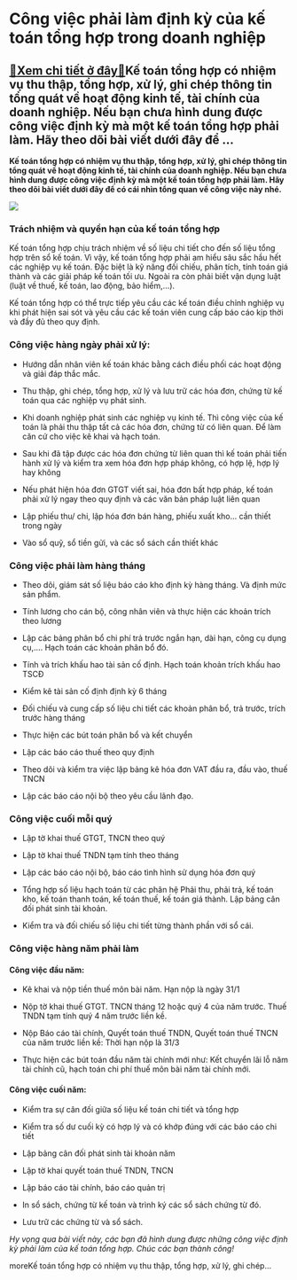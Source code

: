 Công việc phải làm định kỳ của kế toán tổng hợp trong doanh nghiệp
==================================================================

[:gift:Xem chi tiết ở đây:gift:](https://hddtvn.com/cong-viec-phai-lam-dinh-ky-cua-ke-toan-tong-hop-trong-doanh-nghiep/)Kế toán tổng hợp có nhiệm vụ thu thập, tổng hợp, xử lý, ghi chép thông tin tổng quát về hoạt động kinh tế, tài chính của doanh nghiệp. Nếu bạn chưa hình dung được công việc định kỳ mà một kế toán tổng hợp phải làm. Hãy theo dõi bài viết dưới đây để …
----------------------------------------------------------------------------------------------------------------------------------------------------------------------------------------------------------------------------------------------------------

**Kế toán tổng hợp có nhiệm vụ thu thập, tổng hợp, xử lý, ghi chép thông tin tổng quát về hoạt động kinh tế, tài chính của doanh nghiệp. Nếu bạn chưa hình dung được công việc định kỳ mà một kế toán tổng hợp phải làm. Hãy theo dõi bài viết dưới đây để có cái nhìn tổng quan về công việc này nhé.**


[![](https://hddtvn.com/wp-content/uploads/2021/01/9949168.jpg)](https://hddtvn.com/wp-content/uploads/2021/01/9949168.jpg)


### Trách nhiệm và quyền hạn của kế toán tổng hợp


Kế toán tổng hợp chịu trách nhiệm về số liệu chi tiết cho đến số liệu tổng hợp trên sổ kế toán. Vì vậy, kế toán tổng hợp phải am hiểu sâu sắc hầu hết các nghiệp vụ kế toán. Đặc biệt là kỹ năng đối chiếu, phân tích, tính toán giá thành và các giải pháp kế toán tối ưu. Ngoài ra còn phải biết vận dụng luật (luật về thuế, kế toán, lao động, bảo hiểm,…).


Kế toán tổng hợp có thể trực tiếp yêu cầu các kế toán điều chỉnh nghiệp vụ khi phát hiện sai sót và yêu cầu các kế toán viên cung cấp báo cáo kịp thời và đầy đủ theo quy định.


### Công việc hàng ngày phải xử lý:




* Hướng dẫn nhân viên kế toán khác bằng cách điều phối các hoạt động và giải đáp thắc mắc.

* Thu thập, ghi chép, tổng hợp, xử lý và lưu trữ các hóa đơn, chứng từ kế toán qua các nghiệp vụ phát sinh.

* Khi doanh nghiệp phát sinh các nghiệp vụ kinh tế. Thì công việc của kế toán là phải thu thập tất cả các hóa đơn, chứng từ có liên quan. Để làm căn cứ cho việc kê khai và hạch toán.

* Sau khi đã tập được các hóa đơn chứng từ liên quan thì kế toán phải tiến hành xử lý và kiểm tra xem hóa đơn hợp pháp không, có hợp lệ, hợp lý hay không

* Nếu phát hiện hóa đơn GTGT viết sai, hóa đơn bất hợp pháp, kế toán phải xử lý ngay theo quy định và các văn bản pháp luật liên quan

* Lập phiếu thu/ chi, lập hóa đơn bán hàng, phiếu xuất kho… cần thiết trong ngày

* Vào sổ quỹ, sổ tiền gửi, và các sổ sách cần thiết khác



### Công việc phải làm hàng tháng




* Theo dõi, giám sát số liệu báo cáo kho định kỳ hàng tháng. Và định mức sản phẩm.

* Tính lương cho cán bộ, công nhân viên và thực hiện các khoản trích theo lương

* Lập các bảng phân bổ chi phí trả trước ngắn hạn, dài hạn, công cụ dụng cụ,…. Hạch toán các khoản phân bổ đó.

* Tính và trích khấu hao tài sản cố định. Hạch toán khoản trích khấu hao TSCĐ

* Kiểm kê tài sản cố định định kỳ 6 tháng

* Đối chiếu và cung cấp số liệu chi tiết các khoản phân bổ, trả trước, trích trước hàng tháng

* Thực hiện các bút toán phân bổ và kết chuyển

* Lập các báo cáo thuế theo quy định

* Theo dõi và kiểm tra việc lập bảng kê hóa đơn VAT đầu ra, đầu vào, thuế TNCN

* Lập các báo cáo nội bộ theo yêu cầu lãnh đạo.



### Công việc cuối mỗi quý




* Lập tờ khai thuế GTGT, TNCN theo quý

* Lập tờ khai thuế TNDN tạm tính theo tháng

* Lập các báo cáo nội bộ, báo cáo tình hình sử dụng hóa đơn quý

* Tổng hợp số liệu hạch toán từ các phân hệ Phải thu, phải trả, kế toán kho, kế toán thanh toán, kế toán thuế, kế toán giá thành. Lập bảng cân đối phát sinh tài khoản.

* Kiểm tra và đối chiếu số liệu chi tiết từng thành phần với sổ cái.



### Công việc hàng năm phải làm


#### Công việc đầu năm:




* Kê khai và nộp tiền thuế môn bài năm. Hạn nộp là ngày 31/1

* Nộp tờ khai thuế GTGT. TNCN tháng 12 hoặc quý 4 của năm trước. Thuế TNDN tạm tính quý 4 năm trước liền kề.

* Nộp Báo cáo tài chính, Quyết toán thuế TNDN, Quyết toán thuế TNCN của năm trước liền kề: Thời hạn nộp là 31/3

* Thực hiện các bút toán đầu năm tài chính mới như: Kết chuyển lãi lỗ năm tài chính cũ, hạch toán chi phí thuế môn bài năm tài chính mới.



#### Công việc cuối năm:




* Kiểm tra sự cân đối giữa số liệu kế toán chi tiết và tổng hợp

* Kiểm tra số dư cuối kỳ có hợp lý và có khớp đúng với các báo cáo chi tiết

* Lập bảng cân đối phát sinh tài khoản năm

* Lập tờ khai quyết toán thuế TNDN, TNCN

* Lập báo cáo tài chính, báo cáo quản trị

* In sổ sách, chứng từ kế toán và trình ký các sổ sách chứng từ đó.

* Lưu trữ các chứng từ và sổ sách.



*Hy vọng qua bài viết này, các bạn đã hình dung được những công việc định kỳ phải làm của kế toán tổng hợp. Chúc các bạn thành công!*


moreKế toán tổng hợp có nhiệm vụ thu thập, tổng hợp, xử lý, ghi chép…

